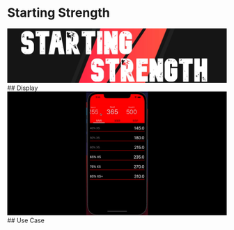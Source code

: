 # Starting Strength
<img src='/assets/banner.jpg' alt='banner'/>
## Display
<img src='/assets/ezgif.com-gif-maker.gif' alt='recording'/>
## Use Case
